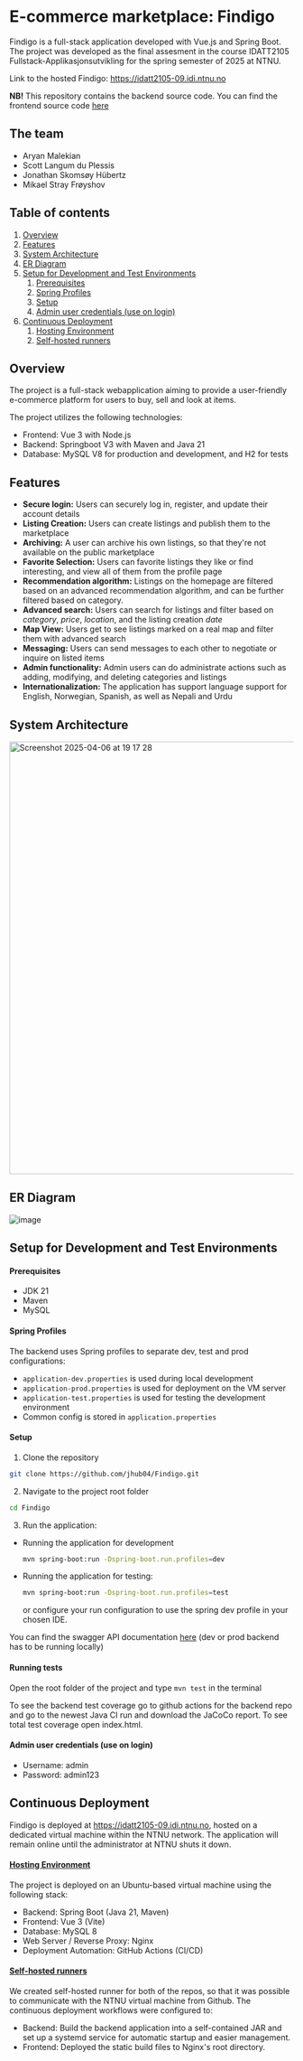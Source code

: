 # E-commerce marketplace: Findigo
Findigo is a full-stack application developed with Vue.js and Spring Boot. 
The project was developed as the final assesment in the course IDATT2105 Fullstack-Applikasjonsutvikling
for the spring semester of 2025 at NTNU.

Link to the hosted Findigo: https://idatt2105-09.idi.ntnu.no 

**NB!** This repository contains the backend source code. You can find the frontend source code [here](https://github.com/jhub04/Findigo-Frontend.git)

## The team
- Aryan Malekian
- Scott Langum du Plessis
- Jonathan Skomsøy Hübertz
- Mikael Stray Frøyshov

## Table of contents
1. [Overview](#Overview)
2. [Features](#Features)
3. [System Architecture](#System-Architecture)
4. [ER Diagram](#ER-Diagram)
5. [Setup for Development and Test Environments](#Setup-for-Development-and-Test-Environments)
      1. [Prerequisites](#Prerequisites)
      2. [Spring Profiles](#Spring-Profiles)
      3. [Setup](#Setup)
      4. [Admin user credentials (use on login)](#Admin-user-credentials-(use-on-login))
6. [Continuous Deployment](#Continuous-Deployment)
      1. [Hosting Environment](#Hosting-Environment)
      2. [Self-hosted runners](#Self-hosted-runners)

## Overview
The project is a full-stack webapplication aiming to provide a user-friendly
e-commerce platform for users to buy, sell and look at items.

The project utilizes the following technologies:
- Frontend: Vue 3 with Node.js
- Backend: Springboot V3 with Maven and Java 21
- Database: MySQL V8 for production and development, and H2 for tests

## Features
- **Secure login:** Users can securely log in, register, and update their account details
- **Listing Creation:** Users can create listings and publish them to the marketplace
- **Archiving:** A user can archive his own listings, so that they're not available on the public marketplace
- **Favorite Selection:** Users can favorite listings they like or find interesting, and view all of them from the profile page 
- **Recommendation algorithm:** Listings on the homepage are filtered based on an advanced recommendation algorithm, and can be further filtered based on category.
- **Advanced search:** Users can search for listings and filter based on *category*, *price*, *location*, and the listing creation *date*
- **Map View:** Users get to see listings marked on a real map and filter them with advanced search
- **Messaging:** Users can send messages to each other to negotiate or inquire on listed items
- **Admin functionality:** Admin users can do administrate actions such as adding, modifying, and deleting categories and listings
- **Internationalization:** The application has support language support for English, Norwegian, Spanish, as well as Nepali and Urdu

## System Architecture
<img width="766" alt="Screenshot 2025-04-06 at 19 17 28" src="https://github.com/user-attachments/assets/65784c97-7c08-44ab-b9ed-95d9f4732622" />

## ER Diagram
![image](https://github.com/user-attachments/assets/929c96d5-c4ca-493f-8daf-72255e64a709)


## Setup for Development and Test Environments
#### Prerequisites 
- JDK 21
- Maven 
- MySQL

#### Spring Profiles
The backend uses Spring profiles to separate dev, test and prod configurations:

- `application-dev.properties` is used during local development
- `application-prod.properties` is used for deployment on the VM server
- `application-test.properties` is used for testing the development environment
- Common config is stored in `application.properties`

#### Setup
1. Clone the repository
```bash
git clone https://github.com/jhub04/Findigo.git
```
2. Navigate to the project root folder
```bash
cd Findigo
```
3. Run the application:
- Running the application for development
   ```bash
   mvn spring-boot:run -Dspring-boot.run.profiles=dev
   ```
- Running the application for testing:
   ```bash
  mvn spring-boot:run -Dspring-boot.run.profiles=test
  ```
  
   or configure your run configuration to use the spring dev profile in your chosen IDE.

You can find the swagger API documentation [here](https://localhost:8443/swagger-ui/index.html) (dev or prod backend has to be running locally)

#### Running tests
Open the root folder of the project and type ```mvn test``` in the terminal

To see the backend test coverage go to github actions for the backend repo and go to the newest Java CI run and download the JaCoCo report. To see total test coverage open index.html.
#### Admin user credentials (use on login)
- Username: admin
- Password: admin123

## Continuous Deployment
Findigo is deployed at https://idatt2105-09.idi.ntnu.no, hosted on a dedicated virtual machine within the NTNU network. The application will remain online until the administrator at NTNU shuts it down.

#### <u>Hosting Environment</u>
The project is deployed on an Ubuntu-based virtual machine using the following stack:
- Backend: Spring Boot (Java 21, Maven)
- Frontend: Vue 3 (Vite)
- Database: MySQL 8
- Web Server / Reverse Proxy: Nginx
- Deployment Automation: GitHub Actions (CI/CD)



#### <u>Self-hosted runners</u>
We created self-hosted runner for both of the repos, so that it was possible to communicate with the NTNU virtual machine from Github.
The continuous deployment workflows were configured to:
- Backend: Build the backend application into a self-contained JAR and set up a systemd service for automatic startup and easier management.
- Frontend: Deployed the static build files to Nginx's root directory.  





